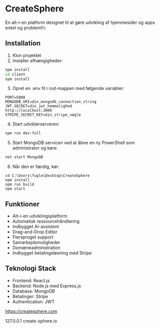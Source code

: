 # CreateSphere

En alt-i-en platform designet til at gøre udvikling af hjemmesider og apps enkel og problemfri.

## Installation

1. Klon projektet
2. Installer afhængigheder:
```bash
npm install
cd client
npm install
```

3. Opret en .env fil i rod-mappen med følgende variabler:
```
PORT=5000
MONGODB_URI=din_mongodb_connection_string
JWT_SECRET=din_jwt_hemmelighed
http://localhost:3000
STRIPE_SECRET_KEY=din_stripe_nøgle
```

4. Start udviklerserveren:
```bash
npm run dev:full
```

5. Start MongoDB servicen ved at åbne en ny PowerShell som administrator og køre:
```bash
net start MongoDB
```

6. Når den er færdig, kør:
```
cd C:\Users\fugle\Desktop\CreateSphere
npm install
npm run build
npm start
```

## Funktioner

- Alt-i-en udviklingsplatform
- Automatisk ressourcehåndtering
- Indbygget AI-assistent
- Drag-and-Drop Editor
- Flersproget support
- Samarbejdsmuligheder
- Domæneadministration
- Indbygget betalingsløsning med Stripe

## Teknologi Stack

- Frontend: React.js
- Backend: Node.js med Express.js
- Database: MongoDB
- Betalinger: Stripe
- Authentication: JWT 

https://createsphere.com 

127.0.0.1 create-sphere.io 